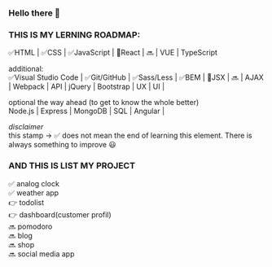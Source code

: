 ### Hello there 👋

### THIS IS MY LERNING ROADMAP:

:white_check_mark:HTML | :white_check_mark:CSS | :white_check_mark:JavaScript | :round_pushpin:React | :soon: | VUE | TypeScript

additional: <br>
:white_check_mark:Visual Studio Code | :white_check_mark:Git/GitHub | :white_check_mark:Sass/Less | :white_check_mark:BEM | :round_pushpin:JSX | :soon: | AJAX | Webpack | API | jQuery | Bootstrap | 
UX | UI | 

optional the way ahead (to get to know the whole better)<br>
Node.js | Express | MongoDB | SQL | Angular | 

*disclaimer*<br>
this stamp -> :white_check_mark: does not mean the end of learning this element. There is always something to improve :smiley:

### AND THIS IS LIST MY PROJECT<br>
:white_check_mark: analog clock<br>
:white_check_mark: weather app<br> 
:point_right: todolist<br>
:point_right: dashboard(customer profil)<br>
:soon: pomodoro<br>
:soon: blog<br>
:soon: shop<br>
:soon: social media app<br>


<!--
**Bednarski88/Bednarski88** is a ✨ _special_ ✨ repository because its `README.md` (this file) appears on your GitHub profile.

Here are some ideas to get you started:

- 🔭 I’m currently working on ...
- 🌱 I’m currently learning ...
- 👯 I’m looking to collaborate on ...
- 🤔 I’m looking for help with ...
- 💬 Ask me about ...
- 📫 How to reach me: ...
- 😄 Pronouns: ...
- ⚡ Fun fact: ...
-->
